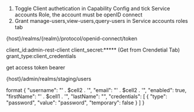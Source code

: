 1) Toggle Client authetication in Capability Config and tick Service accounts Role, the account must be openID connect
2) Grant manage-users,view-users,query-users in Service accounts roles tab

{host}/realms/{realm}/protocol/openid-connect/token

client_id:admin-rest-client
client_secret:***** (Get from Crendetial Tab)
grant_type:client_credentials

get access token bearer

{host}/admin/realms/staging/users

format 
{
                 "username": "' . $cell2 . '",
                 "email": "' . $cell2 . '",
                 "enabled": true,
                 "firstName": "' . $cell1 . '",
                 "lastName": "",
                 "credentials": [
                     {
                     "type": "password",
                     "value": "password",
                     "temporary": false
                     }
                 ]
                 }
                 

